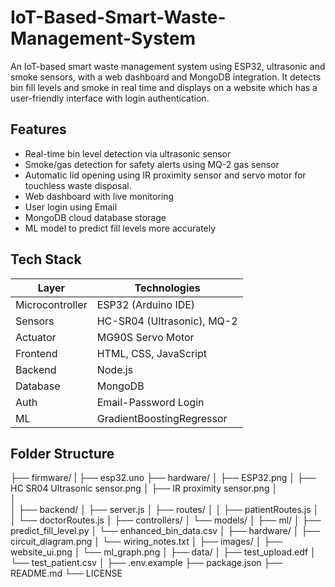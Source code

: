 # IoT-Based-Smart-Waste-Management-System
An IoT-based smart waste management system using ESP32, ultrasonic and smoke sensors, with a web dashboard and MongoDB integration. It detects bin fill levels and smoke in real time and displays on a website which has a user-friendly interface with login authentication.

## Features

-  Real-time bin level detection via ultrasonic sensor
-  Smoke/gas detection for safety alerts using MQ-2 gas sensor
-  Automatic lid opening using IR proximity sensor and servo motor for touchless waste disposal.
-  Web dashboard with live monitoring
-  User login using Email
-  MongoDB cloud database storage
-  ML model to predict fill levels more accurately

## Tech Stack

| Layer           |    Technologies                |
|---------------  |--------------------------------|
| Microcontroller | ESP32 (Arduino IDE)            |
| Sensors         | HC-SR04 (Ultrasonic), MQ-2     |
| Actuator        | MG90S Servo Motor              |
| Frontend        | HTML, CSS, JavaScript          |
| Backend         | Node.js                        |
| Database        | MongoDB                        |
| Auth            | Email-Password Login           |
| ML              | GradientBoostingRegressor      |


## Folder Structure

├── firmware/
|   ├── esp32.uno
├── hardware/
│   ├── ESP32.png
│   ├── HC SR04 Ultrasonic sensor.png
│   ├── IR proximity sensor.png
│  
│       
│
├── backend/
│   ├── server.js
│   ├── routes/
│   │   ├── patientRoutes.js
│   │   └── doctorRoutes.js
│   ├── controllers/
│   └── models/
│
├── ml/
│   ├── predict_fill_level.py
│   └── enhanced_bin_data.csv
│
├── hardware/
│   ├── circuit_diagram.png
│   └── wiring_notes.txt
│
├── images/
│   ├── website_ui.png
│   └── ml_graph.png
│
├── data/
│   ├── test_upload.edf
│   └── test_patient.csv
│
├── .env.example
├── package.json
├── README.md
└── LICENSE
```



